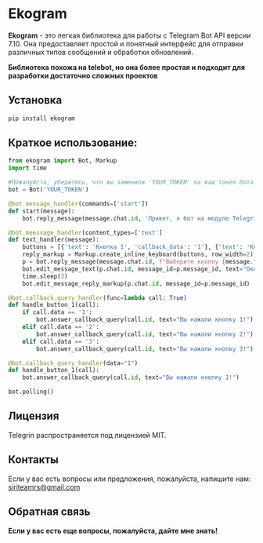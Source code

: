 # Ekogram

**Ekogram** - это легкая библиотека для работы с Telegram Bot API версии 7.10. Она предоставляет простой и понятный интерфейс для отправки различных типов сообщений и обработки обновлений.

__Библиотека похожа на telebot, но она более простая и подходит для разработки достаточно сложных проектов__

## Установка
```bash
pip install ekogram
```

## Краткое использование:
```python
from ekogram import Bot, Markup
import time

#Пожалуйста, убедитесь, что вы заменили 'YOUR_TOKEN' на ваш токен бота Telegram
bot = Bot('YOUR_TOKEN')

@bot.message_handler(commands=['start'])
def start(message):
    bot.reply_message(message.chat.id, 'Привет, я бот на модуле Telegrin!')

@bot.meessage_handler(content_types=['text']
def text_handler(message):
    buttons = [{'text': 'Кнопка 1', 'callback_data': '1'}, {'text': 'Кнопка 2', 'callback_data': '2'}, {'text': 'Кнопка 3', 'callback_data': '3'}]
    reply_markup = Markup.create_inline_keyboard(buttons, row_width=2)
    p = bot.reply_message(message.chat.id, f"Выберите кнопку {message.from_user.first_name}:", reply_markup=reply_markup)
    bot.edit_message_text(p.chat.id, message_id=p.message_id, text="Окей, шучу")
    time.sleep(3)
    bot.edit_message_reply_markup(p.chat.id, message_id=p.message_id)

@bot.callback_query_handler(func=lambda call: True)
def handle_button_1(call):
    if call.data == '1':
        bot.answer_callback_query(call.id, text="Вы нажали кнопку 1!")
    elif call.data == '2':
        bot.answer_callback_query(call.id, text="Вы нажали кнопку 2!")
    elif call.data == '3':
        bot.answer_callback_query(call.id, text="Вы нажали кнопку 3!")

@bot.callback_query_handler(data="1")
def handle_button_1(call):
    bot.answer_callback_query(call.id, text="Вы нажали кнопку 1!")

bot.polling()
```

## Лицензия
Telegrin распространяется под лицензией MIT.

## Контакты
Если у вас есть вопросы или предложения, пожалуйста, напишите нам: siriteamrs@gmail.com

## Обратная связь
**Если у вас есть еще вопросы, пожалуйста, дайте мне знать!**
